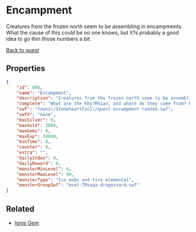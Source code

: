# Encampment

Creatures from the frozen north seem to be assembling in encampments. What the cause of this could be no one knows, but it?s probably a good idea to go thin those numbers a bit.

[Back to quest](../quests.md)

## Properties

```json
{
    "id": 806,
    "name": "Encampment",
    "description": "Creatures from the frozen north seem to be assembling in encampments. What the cause of this could be no one knows, but it?s probably a good idea to go thin those numbers a bit.",
    "complete": "What are the Khy?Rhian, and where do they come from? More importantly, what are they seeking? Hopefully you can find out more soon.",
    "swf": "towns\/StoneheartFall\/quest-encampment-random.swf",
    "swfX": "none",
    "maxSilver": 0,
    "maxGold": 2000,
    "maxGems": 0,
    "maxExp": 50000,
    "minTime": 0,
    "counter": 0,
    "extra": "",
    "dailyIndex": 0,
    "dailyReward": 0,
    "monsterMinLevel": 0,
    "monsterMaxLevel": 99,
    "monsterType": "Ice mobs and fire elemental",
    "monsterGroupSwf": "mset-TMsaga-dragesvard.swf"
}
```

## Related

- [Ignis Gem](../items/5760-ignis-gem.md)

